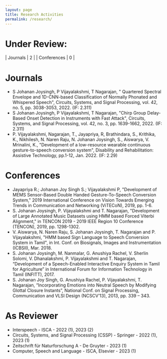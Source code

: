 ```yaml
---
layout: page
title: Research Activities
permalink: /research/
---
```

# Under Review: 

| Journals | 2 |
| Conferences | 0 | 

# Journals
- S Johanan Joysingh, P Vijayalakshmi, T Nagarajan, " Quartered Spectral Envelope and 1D-CNN-based Classification of Normally Phonated and Whispered Speech", Circuits, Systems, and Signal Processing, vol. 42, no. 5, pp. 3038-3053, 2022. (IF: 2.311)
- S Johanan Joysingh, P Vijayalakshmi, T Nagarajan, "Chirp Group Delay-Based Onset Detection in Instruments with Fast Attack", Circuits, Systems, and Signal Processing, vol. 42, no. 3, pp. 1639-1662, 2022. (IF: 2.311)
- P. Vijayalakshmi,  Nagarajan, T.,  Jayapriya, R, Brathindara, S., Krithika, K., Nikhilesh, N. Naren Raju, N. Johanan Joysingh, S., Aiswarya, V. Mrinalini, K., "Development of a low-resource wearable continuous gesture-to-speech conversion system", Disability and Rehabilitation: Assistive Technology, pp.1-12, Jan. 2022. (IF: 2.29)

# Conferences
- Jayapriya R.; Johanan Joy Singh S.; Vijayalakshmi P, "Development of MEMS Sensor-Based Double Handed Gesture-To-Speech Conversion System," 2019 International Conference on Vision Towards Emerging Trends in Communication and Networking (ViTECoN), 2019, pp. 1-6.
- S. Johanan Joysingh, P. Vijayalakshmi and T. Nagarajan, "Development of Large Annotated Music Datasets using HMM based Forced Viterbi Alignment," in TENCON 2019 - 2019 IEEE Region 10 Conference (TENCON), 2019, pp. 1298-1302.
- V. Aiswarya, N. Naren Raju, S. Johanan Joysingh, T. Nagarajan and P. Vijayalakshmi, "HMM based Sign Language to Speech Conversion System in Tamil", in Int. Conf. on Biosignals, Images and Instrumentation (ICBSII), Mar. 2018.
- S. Johanan Joysingh, M. Nanmalar, G. Anushiya Rachel, V. Sherlin Solomi, V. Dhanalakshmi, P. Vijayalakshmi and T. Nagarajan, “Development of a Speech-Enabled Interactive Enquiry System in Tamil for Agriculture” in International Forum for Information Technology in Tamil (INFITT), 2017.
- S. Johanan Joy Singh, G. Anushiya Rachel, P. Vijayalakshmi, T. Nagarajan, “Incorporating Emotions into Neutral Speech by Modifying Glottal Closure Instants”, National Conf. on Signal Processing, Communication and VLSI Design (NCSCV’13), 2013, pp. 339 – 343.

# As Reviewer
- Interspeech - ISCA - 2022 (1), 2023 (2)
- Circuits, Systems, and Signal Processing (CSSP) - Springer - 2022 (1), 2023 (1)
- Zeitschrift für Naturforschung A - De Gruyter - 2023 (1)
- Computer, Speech and Language - ISCA, Elsevier - 2023 (1)

